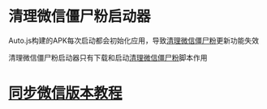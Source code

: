 # 清理微信僵尸粉启动器

Auto.js构建的APK每次启动都会初始化应用，导致[清理微信僵尸粉](https://github.com/L8426936/CleanUpWeChatZombieFans)更新功能失效

清理微信僵尸粉启动器只有下载和启动[清理微信僵尸粉](https://github.com/L8426936/CleanUpWeChatZombieFans)脚本作用


# [同步微信版本教程](Make.md)
